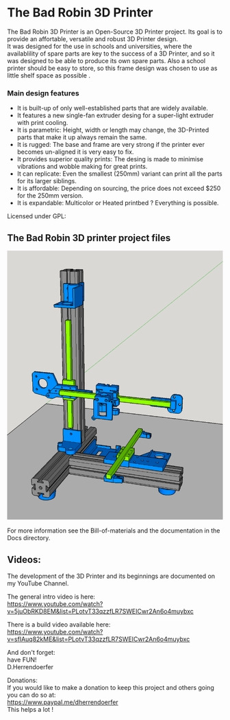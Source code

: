 # The Bad Robin 3D Printer
The Bad Robin 3D Printer is an Open-Source 3D Printer project. Its goal is to provide an 
affortable, versatile and robust 3D Printer design.  
It was designed for the use in schools and universities, where the availablility of spare parts are key to the success
of a 3D Printer, and so it was designed to be able to produce its own spare parts. Also a school printer should be easy to store,
so this frame design was chosen to use as little shelf space as possible .  


### Main design features
- It is built-up of only well-established parts that are widely available.
- It features a new single-fan extruder desing for a super-light extruder with print cooling.
- It is parametric: Height, width or length may change, the 3D-Printed parts that make it up always remain the same.
- It is rugged: The base and frame are very strong if the printer ever becomes un-aligned it is very easy to fix.
- It provides superior quality prints: The desing is made to minimise vibrations and wobble making for great prints.
- It can replicate: Even the smallest (250mm) variant can print all the parts for its larger siblings.
- It is affordable: Depending on sourcing, the price does not exceed $250 for the 250mm version. 
- It is expandable: Multicolor or Heated printbed ? Everything is possible.

Licensed under GPL:
## The Bad Robin 3D printer project files
![Image](./Docs/images/BR-v1-Image.png?raw=true)

For more information see the Bill-of-materials and the documentation in the Docs directory.

## Videos:
The development of the 3D Printer and its beginnings are documented on my YouTube Channel.  

The general intro video is here:  
https://www.youtube.com/watch?v=5juObRKD8EM&list=PLotvT33qzzfLR7SWEICwr2An6o4muybxc

There is a build video available here:  
https://www.youtube.com/watch?v=sfIAuq82kME&list=PLotvT33qzzfLR7SWEICwr2An6o4muybxc


And don't forget:  
    have FUN!  
D.Herrendoerfer


Donations:  
If you would like to make a donation to keep this project and others going you can do so at:  
https://www.paypal.me/dherrendoerfer  
This helps a lot !
